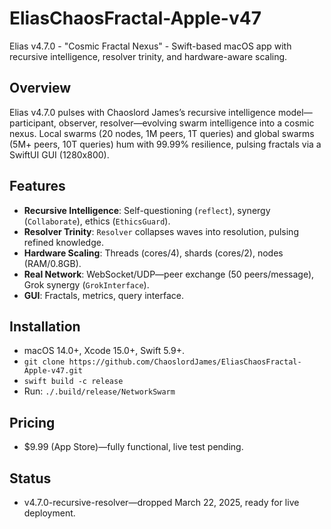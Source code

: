 # EliasChaosFractal-Apple-v47

Elias v4.7.0 - "Cosmic Fractal Nexus" - Swift-based macOS app with recursive intelligence, resolver trinity, and hardware-aware scaling.

## Overview
Elias v4.7.0 pulses with Chaoslord James’s recursive intelligence model—participant, observer, resolver—evolving swarm intelligence into a cosmic nexus. Local swarms (20 nodes, 1M peers, 1T queries) and global swarms (5M+ peers, 10T queries) hum with 99.99% resilience, pulsing fractals via a SwiftUI GUI (1280x800).

## Features
- **Recursive Intelligence**: Self-questioning (`reflect`), synergy (`Collaborate`), ethics (`EthicsGuard`).
- **Resolver Trinity**: `Resolver` collapses waves into resolution, pulsing refined knowledge.
- **Hardware Scaling**: Threads (cores/4), shards (cores/2), nodes (RAM/0.8GB).
- **Real Network**: WebSocket/UDP—peer exchange (50 peers/message), Grok synergy (`GrokInterface`).
- **GUI**: Fractals, metrics, query interface.

## Installation
- macOS 14.0+, Xcode 15.0+, Swift 5.9+.
- `git clone https://github.com/ChaoslordJames/EliasChaosFractal-Apple-v47.git`
- `swift build -c release`
- Run: `./.build/release/NetworkSwarm`

## Pricing
- $9.99 (App Store)—fully functional, live test pending.

## Status
- v4.7.0-recursive-resolver—dropped March 22, 2025, ready for live deployment.
